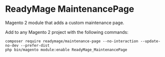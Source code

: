 # ReadyMage MaintenancePage

Magento 2 module that adds a custom maintenance page.

Add to any Magento 2 project with the following commands:

  ```shell
  composer require readymage/maintenance-page --no-interaction --update-no-dev --prefer-dist
  php bin/magento module:enable ReadyMage_MaintenancePage
  ```
